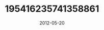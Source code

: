 ---
title: "195416235741358861"
cover: "2012-05-20 22.04.12 195416235741358861_46248401"
photo: "2012-05-20 22.04.12 195416235741358861_46248401"
date: "2012-05-20"
type: "photo"
---